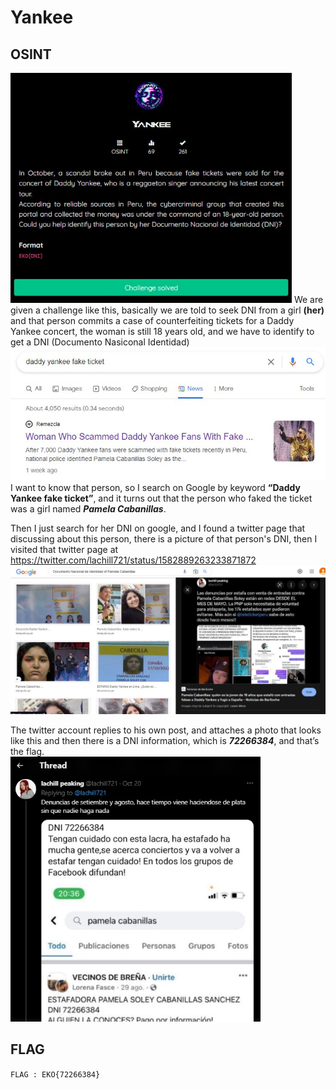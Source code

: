 # Yankee
## OSINT

<img src="../../img/12.jpg" width="450">
We are given a challenge like this, basically we are told to seek DNI from a girl <b>(her)</b> and that person commits a case of counterfeiting tickets for a Daddy Yankee concert, the woman is still 18 years old, and we have to identify to get a DNI (Documento Nasiconal Identidad)

<img src="../../img/13.jpg">
I want to know that person, so I search on Google by keyword <b>“Daddy Yankee fake ticket”</b>, and it turns out that the person who faked the ticket was a girl named <i><b>Pamela Cabanillas</b></i>.

Then I just search for her DNI on google, and I found a twitter page that discussing about this person, there is a picture of that person's DNI, then I visited that twitter page at https://twitter.com/lachill721/status/1582889263233871872
<img src="../../img/14.jpg" width="750">

The twitter account replies to his own post, and attaches a photo that looks like this and then there is a DNI information, which is <i><b>72266384</b></i>, and that’s the flag.<br>
<img src="../../img/15.jpg" width="400">

## FLAG
```FLAG : EKO{72266384}```
